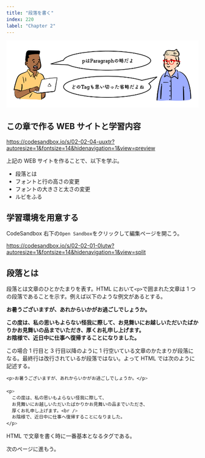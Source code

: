 ```yaml
---
title: "段落を書く"
index: 220
label: "Chapter 2"
---
```


![](./images/p.png)

## この章で作る WEB サイトと学習内容

https://codesandbox.io/s/02-02-04-uuxtr?autoresize=1&fontsize=14&hidenavigation=1&view=preview

上記の WEB サイトを作ることで、以下を学ぶ。

- 段落とは
- フォントと行の高さの変更
- フォントの大きさと太さの変更
- ルビをふる

## 学習環境を用意する

CodeSandbox 右下の`Open Sandbox`をクリックして編集ページを開こう。

https://codesandbox.io/s/02-02-01-0lutw?autoresize=1&fontsize=14&hidenavigation=1&view=split

## 段落とは

段落とは文章のひとかたまりを表す。HTML において`<p>`で囲まれた文章は 1 つの段落であることを示す。例えば以下のような例文があるとする。

**お暑うございますが、あれからいかがお過ごしでしょうか。**

**この度は、私の思いもよらない怪我に際して、お見舞いにお越しいただいたばかりかお見舞いの品までいただき、厚くお礼申し上げます。  
お陰様で、近日中に仕事へ復帰することになりました。**

この場合 1 行目と 3 行目以降のように 1 行空いている文章のかたまりが段落になる。最終行は改行されているが段落ではない。よって HTML では次のように記述する。

```css
<p>お暑うございますが、あれからいかがお過ごしでしょうか。</p>

<p>
  この度は、私の思いもよらない怪我に際して、
  お見舞いにお越しいただいたばかりかお見舞いの品までいただき、
  厚くお礼申し上げます。<br />
  お陰様で、近日中に仕事へ復帰することになりました。
</p>
```

HTML で文章を書く時に一番基本となるタグである。

次のページに進もう。
